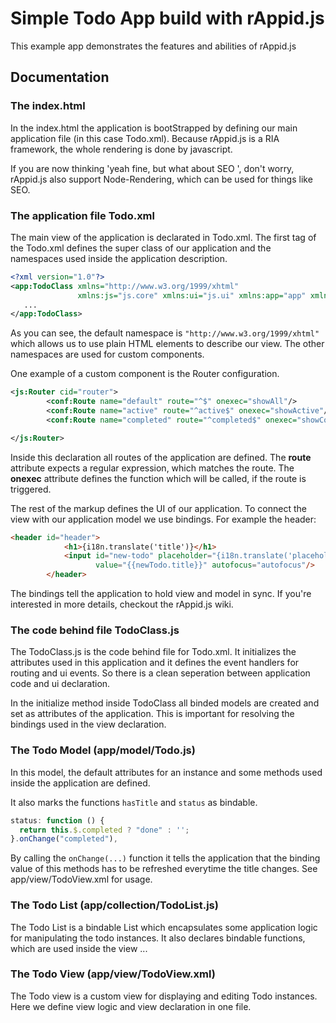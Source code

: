 # Simple Todo App build with rAppid.js

This example app demonstrates the features and abilities of rAppid.js

## Documentation


### The index.html

In the index.html the application is bootStrapped by defining our main application file 
(in this case Todo.xml). Because rAppid.js is a RIA framework, the whole rendering is done by javascript.

If you are now thinking 'yeah fine, but what about SEO ', don't worry, rAppid.js also support Node-Rendering, which can be used for things like SEO.

### The application file Todo.xml

The main view of the application is declarated in Todo.xml. The first tag of the Todo.xml defines the super class of our application and the namespaces used inside the application description. 

```xml
<?xml version="1.0"?>
<app:TodoClass xmlns="http://www.w3.org/1999/xhtml"
               xmlns:js="js.core" xmlns:ui="js.ui" xmlns:app="app" xmlns:view="app.view" xmlns:conf="js.conf">
   ...
</app:TodoClass>
```
As you can see, the default namespace is `"http://www.w3.org/1999/xhtml"` which allows us to use plain HTML elements to describe our view.
The other namespaces are used for custom components.

One example of a custom component is the Router configuration.
```xml
<js:Router cid="router">
        <conf:Route name="default" route="^$" onexec="showAll"/>
        <conf:Route name="active" route="^active$" onexec="showActive"/>
        <conf:Route name="completed" route="^completed$" onexec="showCompleted"/>

</js:Router>
```
Inside this declaration all routes of the application are defined. The **route** attribute expects a regular expression, which matches the route. 
The **onexec** attribute defines the function which will be called, if the route is triggered.

The rest of the markup defines the UI of our application. 
To connect the view with our application model we use bindings. For example the header:

```html
<header id="header">
            <h1>{i18n.translate('title')}</h1>
            <input id="new-todo" placeholder="{i18n.translate('placeholder')}" type="text" onkeyup="addNewTodo"
                   value="{{newTodo.title}}" autofocus="autofocus"/>
        </header>
```
The bindings tell the application to hold view and model in sync. If you're interested in more details, checkout the rAppid.js wiki.


### The code behind file TodoClass.js
The TodoClass.js is the code behind file for Todo.xml. It initializes the attributes used in this application and it defines the event handlers for routing and ui events.
So there is a clean seperation between application code and ui declaration.

In the initialize method inside TodoClass all binded models are created and set as attributes of the application. This is important for resolving the bindings used in the view declaration.


### The Todo Model (app/model/Todo.js)

In this model, the default attributes for an instance and some methods used inside the application are defined.
 
It also marks the functions `hasTitle` and `status` as bindable.
 
 ```javascript
 status: function () {
   return this.$.completed ? "done" : '';
 }.onChange("completed"),
 ```
 
By calling the `onChange(...)` function it tells the application that the binding value of this methods has to be refreshed everytime the title changes. See app/view/TodoView.xml for usage.
 

### The Todo List (app/collection/TodoList.js)

The Todo List is a bindable List which encapsulates some application logic for manipulating the todo instances.
It also declares bindable functions, which are used inside the view ...

### The Todo View (app/view/TodoView.xml)
 The Todo view is a custom view for displaying and editing Todo instances.
 Here we define view logic and view declaration in one file.
 
 
 
 
 
 
